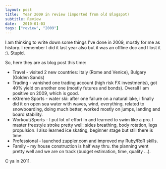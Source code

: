 ```yaml
---
layout: post
title:  Year 2009 in review (imported from old Blogspot)
subtitle: Review
date:   2010-01-03
tags: ["review", "2009"]
---
```


I am thinking to write down some things I've done in 2009, mostly for me as history. I remember I did it last year also but it was an offline doc and I lost it :). Stupid.

So, here they are as blog post this time:

 * Travel - visited 2 new countries: Italy (Rome and Venice), Bulgary (Golden Sands)
 * Trading - vanished one trading account (high risk FX investments), got 40% yield on another one (mostly futures and bonds). Overall I am positive on 2009, which is good.
 * eXtreme Sports - water ski: after one failure on a natural lake, i finally did it on open sea water with waves, wind, everything. related to snowboarding, doing much better, worked mostly on jumps, landing and board stability.
 * Workout/Sports - I put lot of effort in and learned to swim like a pro. I master freestyle stroke pretty well: sides breathing, body rotation, legs propulsion. I also learned ice skating, beginner stage but still there is time.
 * Professional - launched zuppler.com and improved my Ruby/RoR skills.
 * Family - my house construction is half way thru. the planning went pretty well and we are on track (budget estimation, time, quality ...).

C ya in 2011.
